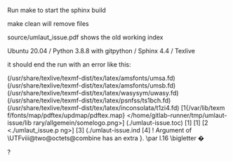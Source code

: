 Run make to start the sphinx build

make clean will remove files

source/umlaut_issue.pdf shows the old working index

Ubuntu 20.04 / Python 3.8.8 with gitpython / Sphinx 4.4 / Texlive

it should end the run with an error like this:

(/usr/share/texlive/texmf-dist/tex/latex/amsfonts/umsa.fd)
(/usr/share/texlive/texmf-dist/tex/latex/amsfonts/umsb.fd)
(/usr/share/texlive/texmf-dist/tex/latex/wasysym/uwasy.fd)
(/usr/share/texlive/texmf-dist/tex/latex/psnfss/ts1bch.fd)
(/usr/share/texlive/texmf-dist/tex/latex/inconsolata/t1zi4.fd) [1{/var/lib/texm
f/fonts/map/pdftex/updmap/pdftex.map} </home/gitlab-runner/tmp/umlaut-issue/lib
rary/allgemein/somelogo.png>] (./umlaut-issue.toc) [1] [1] [2 <./umlaut_issue.p
ng>] [3] (./umlaut-issue.ind [4]
! Argument of \UTFviii@two@octets@combine has an extra }.
<inserted text> 
                \par 
l.16   \bigletter �
                   
?
